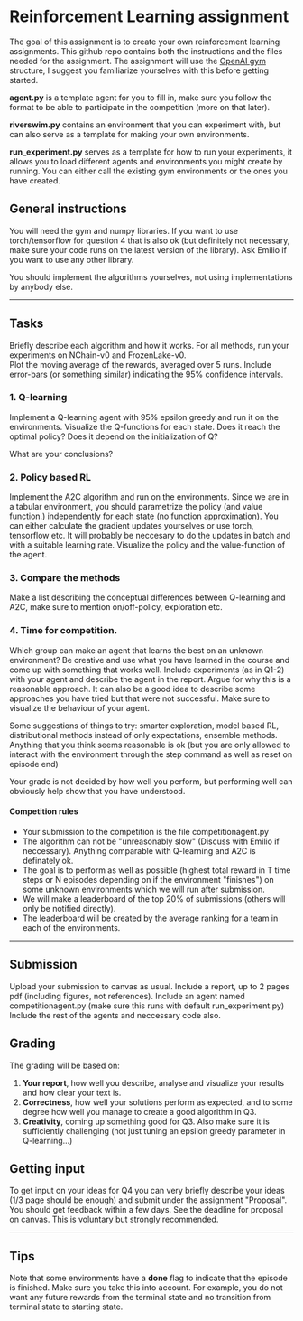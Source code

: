 # Reinforcement Learning assignment

The goal of this assignment is to create your own reinforcement learning assignments.
This github repo contains both the instructions and the files needed for the assignment.
The assignment will use the [OpenAI gym](https://gym.openai.com/) structure, 
I suggest you familiarize yourselves with this before getting started.

**agent.py** is a template agent for you to fill in, 
make sure you follow the format to be able to participate in the competition (more on that later).

**riverswim.py** contains an environment that you can experiment with, but can also serve as a template for making your own
environments.

**run_experiment.py** serves as a template for how to run your experiments, it allows you to load different agents and 
environments you might create by running. You can either call the existing gym environments or the ones you have created.

## General instructions
You will need the gym and numpy libraries. If you want to use torch/tensorflow for question 4 that is also ok 
(but definitely not necessary, make sure your code runs on the latest version of the library). 
Ask Emilio if you want to use any other library.

You should implement the algorithms yourselves, not using implementations by anybody else. 
****
## Tasks
Briefly describe each algorithm and how it works. 
For all methods, run your experiments on NChain-v0 and FrozenLake-v0.  
Plot the moving average of the rewards, averaged over 5 runs. 
Include error-bars (or something similar) indicating the 95% confidence intervals.

### 1. Q-learning
Implement a Q-learning agent with 95% epsilon greedy and run it on the 
environments. Visualize the Q-functions for each state. Does it reach the optimal policy? Does it depend on the initialization of Q?
   
What are your conclusions?

### 2. Policy based RL
Implement the A2C algorithm and run on the environments. Since we are in a tabular environment, 
you should parametrize the policy (and value function.) independently for each state (no function approximation). 
You can either calculate the gradient updates yourselves or use torch, tensorflow etc. It will probably be neccesary to do the updates in batch and with a suitable learning rate.
Visualize the policy and the value-function of the agent.

### 3. Compare the methods
Make a list describing the conceptual differences between Q-learning and A2C, make sure to mention on/off-policy, exploration etc.


### 4. Time for competition. 
   Which group can make an agent that learns the best on an unknown environment?
   Be creative and use what you have learned in the course and come up with something that works well.
   Include experiments (as in Q1-2) with your agent and describe the agent in the report. Argue for why this is a reasonable approach. 
   It can also be a good idea to describe some approaches you have tried but that were not successful.
   Make sure to visualize the behaviour of your agent.

Some suggestions of things to try: smarter exploration, model based RL, distributional methods instead of only expectations, ensemble methods.
Anything that you think seems reasonable is ok (but you are only allowed to interact with the environment through the step command as well as reset on episode end)

Your grade is not decided by how well you perform, but performing well can obviously help show that you have understood.

#### Competition rules
* Your submission to the competition is the file competitionagent.py
* The algorithm can not be "unreasonably slow" (Discuss with Emilio if neccessary). Anything comparable with Q-learning and A2C is definately ok.
* The goal is to perform as well as possible (highest total reward in T time steps or N episodes depending on if the environment "finishes") on some unknown environments which 
   we will run after submission.
* We will make a leaderboard of the top 20% of submissions 
   (others will only be notified directly). 
* The leaderboard will be created by the average ranking for a team in each of the environments.
****

##  Submission
Upload your submission to canvas as usual. 
Include a report, up to 2 pages pdf (including figures, not references).
Include an agent named competitionagent.py (make sure this runs with default run_experiment.py)
Include the rest of the agents and neccessary code also.

## Grading
The grading will be based on:
1. **Your report**, how well you describe, analyse and visualize your results and how clear your text is.
2. **Correctness**, how well your solutions perform as expected, and to some degree how well you manage to create a good algorithm in Q3.
3. **Creativity**, coming up something good for Q3. Also make sure it is sufficiently challenging 
   (not just tuning an epsilon greedy parameter in Q-learning...) 

## Getting input
To get input on your ideas for Q4 you can very briefly describe your ideas (1/3 page should be enough) and submit under the assignment "Proposal". 
You should get feedback within a few days.
See the deadline for proposal on canvas. This is voluntary but strongly recommended.
****
## Tips
Note that some environments have a **done** flag to indicate that the episode is finished. 
Make sure you take this into account. 
For example, you do not want any future rewards from the terminal state and no transition from terminal state to starting state. 
